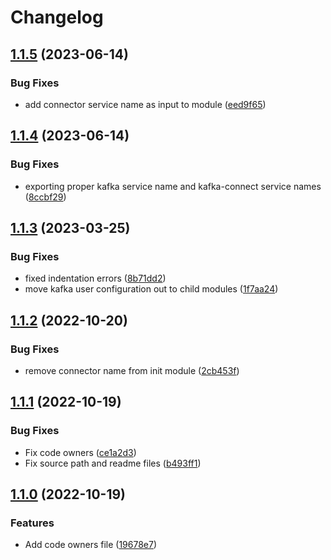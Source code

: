 # Changelog

## [1.1.5](https://github.com/entur/terraform-aiven-kafka-connect-init/compare/v1.1.4...v1.1.5) (2023-06-14)


### Bug Fixes

* add connector service name as input to module ([eed9f65](https://github.com/entur/terraform-aiven-kafka-connect-init/commit/eed9f65fd847adacc7e8dd1740b8e127542bdc37))

## [1.1.4](https://github.com/entur/terraform-aiven-kafka-connect-init/compare/v1.1.3...v1.1.4) (2023-06-14)


### Bug Fixes

* exporting proper kafka service name and kafka-connect service names ([8ccbf29](https://github.com/entur/terraform-aiven-kafka-connect-init/commit/8ccbf29c846f5d76e9f50c6e53fa5f18d28a5f67))

## [1.1.3](https://github.com/entur/terraform-aiven-kafka-connect-init/compare/v1.1.2...v1.1.3) (2023-03-25)


### Bug Fixes

* fixed indentation errors ([8b71dd2](https://github.com/entur/terraform-aiven-kafka-connect-init/commit/8b71dd2619243b7f0f18d768b85a30523a87c1c9))
* move kafka user configuration out to child modules ([1f7aa24](https://github.com/entur/terraform-aiven-kafka-connect-init/commit/1f7aa24dbdc3b4ab44bbd4f3ce6b7678b1602dc5))

## [1.1.2](https://github.com/entur/terraform-aiven-kafka-connect-init/compare/v1.1.1...v1.1.2) (2022-10-20)


### Bug Fixes

* remove connector name from init module ([2cb453f](https://github.com/entur/terraform-aiven-kafka-connect-init/commit/2cb453f83e5707cd74c99ada8929610731f8267a))

## [1.1.1](https://github.com/entur/terraform-aiven-kafka-connect-init/compare/v1.1.0...v1.1.1) (2022-10-19)


### Bug Fixes

* Fix code owners ([ce1a2d3](https://github.com/entur/terraform-aiven-kafka-connect-init/commit/ce1a2d3886ed2a1ee98ecd5506bc56fd6f1dd88d))
* Fix source path and readme files ([b493ff1](https://github.com/entur/terraform-aiven-kafka-connect-init/commit/b493ff1070e68166f526427b38fa1c59e2778da3))

## [1.1.0](https://github.com/entur/terraform-aiven-kafka-connect-init/compare/v1.0.2...v1.1.0) (2022-10-19)


### Features

* Add code owners file ([19678e7](https://github.com/entur/terraform-aiven-kafka-connect-init/commit/19678e79114e826839201c92e85ffd1cf5cc908c))
